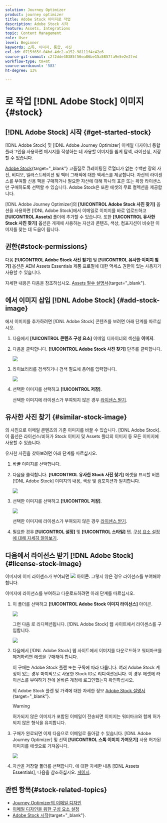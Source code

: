 ```yaml
---
solution: Journey Optimizer
product: journey optimizer
title: Adobe Stock 이미지로 작업
description: Adobe Stock 시작
feature: Assets, Integrations
topic: Content Management
role: User
level: Beginner
keywords: 스톡, 이미지, 통합, 사진
exl-id: 0715f65f-04bd-4dc2-a152-98111f4c42e6
source-git-commit: c2f2dde40385f56ea86be15a5857fa9e5e2e2fed
workflow-type: tm+mt
source-wordcount: '583'
ht-degree: 13%

---
```


# 로 작업 [!DNL Adobe Stock] 이미지 {#stock}

## [!DNL Adobe Stock] 시작 {#get-started-stock}

[!DNL Adobe Stock] 및 [!DNL Adobe Journey Optimizer] 이메일 디자이너 통합 플러그인을 사용하면 메시지를 작성하는 데 사용할 이미지를 쉽게 탐색, 라이선싱, 저장할 수 있습니다.

[Adobe Stock](https://helpx.adobe.com/stock/get-started.html){target="_blank"} 고품질로 큐레이팅된 로열티가 없는 수백만 장의 사진, 비디오, 일러스트레이션 및 벡터 그래픽에 대한 액세스를 제공합니다. 자산의 라이센스를 부여할 신용 팩을 구매하거나 필요한 자산에 대해 하나의 표준 또는 확장 라이센스만 구매하도록 선택할 수 있습니다. Adobe Stock은 또한 에셋의 무료 컬렉션을 제공합니다.

[!DNL Adobe Journey Optimizer]의 **[!UICONTROL Adobe Stock 사진 찾기]** 옵션을 사용하면 [!DNL Adobe Stock]에서 이메일로 이미지를 바로 업로드하고 **[!UICONTROL Assets]** 폴더에 추가할 수 있습니다. 또한 **[!UICONTROL 유사한 Stock 사진 찾기]** 옵션은 게재에 사용하는 자산과 콘텐츠, 색상, 컴포지션이 비슷한 이미지를 찾는 데 도움이 됩니다.

## 권한{#stock-permissions}

다음 **[!UICONTROL Adobe Stock 사진 찾기]** 및 **[!UICONTROL 유사한 이미지 찾기]** 옵션은 AEM Assets Essentials 제품 프로필에 대한 액세스 권한이 있는 사용자가 사용할 수 있습니다.

자세한 내용은 다음을 참조하십시오. [Assets 필수 설명서](https://experienceleague.adobe.com/docs/experience-manager-assets-essentials/help/get-started-admins/deploy-administer.html#add-users-to-essentials){target="_blank"}.

## 에서 이미지 삽입 [!DNL Adobe Stock] {#add-stock-image}

에서 이미지를 추가하려면 [!DNL Adobe Stock] 콘텐츠를 보려면 아래 단계를 따르십시오.

1. 다음에서 **[!UICONTROL 콘텐츠 구성 요소]** 이메일 디자이너의 섹션을 **이미지**.

1. 다음을 클릭합니다. **[!UICONTROL Adobe Stock 사진 찾기]** 단추를 클릭합니다.

   ![](assets/stock-find-photos.png)

1. 라이브러리를 검색하거나 검색 필드에 용어를 입력합니다.

   ![](assets/stock-select-from-lib.png)

1. 선택한 이미지를 선택하고 **[!UICONTROL 저장]**.

   선택한 이미지에 라이센스가 부여되지 않은 경우 [라이센스 받기](#license-stock-image).

## 유사한 사진 찾기 {#similar-stock-image}

의 사진으로 이메일 콘텐츠의 기존 이미지를 바꿀 수 있습니다. [!DNL Adobe Stock]. 이 옵션은 라이선스/비허가 Stock 이미지 및 Assets 폴더의 이미지 등 모든 이미지에 사용할 수 있습니다.

유사한 사진을 찾아보려면 아래 단계를 따르십시오.

1. 바꿀 이미지를 선택합니다.
1. 다음을 클릭합니다. **[!UICONTROL 유사한 Stock 사진 찾기]** 에셋을 표시할 버튼 [!DNL Adobe Stock] 이미지의 내용, 색상 및 컴포지션과 일치합니다.

   ![](assets/stock-similar.png)

1. 선택한 이미지를 선택하고 **[!UICONTROL 저장]**.

   ![](assets/stock-similar-results.png)

   선택한 이미지에 라이센스가 부여되지 않은 경우 [라이센스 받기](#license-stock-image).

1. 필요한 경우 **[!UICONTROL 설정]** 및 **[!UICONTROL 스타일]** 탭. [구성 요소 설정에 대해 자세히 알아보기](../email/content-components.md).

## 다음에서 라이선스 받기 [!DNL Adobe Stock] {#license-stock-image}

이미지에 이미 라이센스가 부여되면 ![](assets/stock_10.png) 아이콘. 그렇지 않은 경우 라이선스를 부여해야 합니다.

이미지에 라이선스를 부여하고 다운로드하려면 아래 단계를 따르십시오.

1. 이 폴더를 선택하고 **[!UICONTROL Adobe Stock 이미지 라이선스]** 아이콘.

   ![](assets/stock-license-icon.png)

   그런 다음 로 리디렉션됩니다. [!DNL Adobe Stock] 웹 사이트에서 라이센스를 구입합니다.

   ![](assets/stock-license-photo.png)

1. 다음에서 [!DNL Adobe Stock] 웹 사이트에서 이미지를 다운로드하고 워터마크를 제거하려면 에셋을 구매해야 합니다.

   이 구매는 Adobe Stock 플랜 또는 구독에 따라 다릅니다. 여러 Adobe Stock 계정이 있는 경우 마지막으로 사용한 Stock ID로 리디렉션됩니다. 이 경우 에셋에 라이선스를 부여하기 전에 올바른 계정에 로그인했는지 확인하십시오.

   의 Adobe Stock 플랜 및 가격에 대한 자세한 정보 [Adobe Stock 설명서](https://stock.adobe.com/plans){target="_blank"}.

   >[!WARNING]
   > 허가되지 않은 이미지가 포함된 이메일이 전송되면 이미지는 워터마크와 함께 허가되지 않은 형식을 유지합니다.

1. 구매가 완료되면 이제 다음으로 이메일로 돌아갈 수 있습니다. [!DNL Adobe Journey Optimizer] 및 선택 **[!UICONTROL 스톡 이미지 가져오기]** 사용 허가된 이미지를 에셋으로 가져옵니다.

   ![](assets/stock_6.png)

1. 자산을 저장할 폴더를 선택합니다. 에 대한 자세한 내용 [!DNL Assets Essentials], 다음을 참조하십시오. [페이지](assets-essentials.md#get-started-assets-essentials).

## 관련 항목{#stock-related-topics}

* [Journey Optimizer의 이메일 디자인](../email/get-started-email-design.md)
* [이메일 디자인을 위한 구성 요소 설정](../email/content-components.md)
* [Adobe Stock 시작](https://helpx.adobe.com/stock/get-started.html){target="_blank"}.

